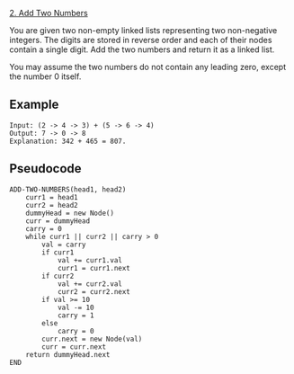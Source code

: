 [2. Add Two Numbers](https://leetcode.com/problems/add-two-numbers/)

You are given two non-empty linked lists representing two non-negative integers. The digits are stored in reverse order and each of their nodes contain a single digit. Add the two numbers and return it as a linked list.

You may assume the two numbers do not contain any leading zero, except the number 0 itself.

## Example

```
Input: (2 -> 4 -> 3) + (5 -> 6 -> 4)
Output: 7 -> 0 -> 8
Explanation: 342 + 465 = 807.
```

## Pseudocode

```
ADD-TWO-NUMBERS(head1, head2)
    curr1 = head1
    curr2 = head2
    dummyHead = new Node()
    curr = dummyHead
    carry = 0
    while curr1 || curr2 || carry > 0
        val = carry
        if curr1
            val += curr1.val
            curr1 = curr1.next
        if curr2
            val += curr2.val
            curr2 = curr2.next
        if val >= 10
            val -= 10
            carry = 1
        else
            carry = 0
        curr.next = new Node(val)
        curr = curr.next
    return dummyHead.next
END
```
